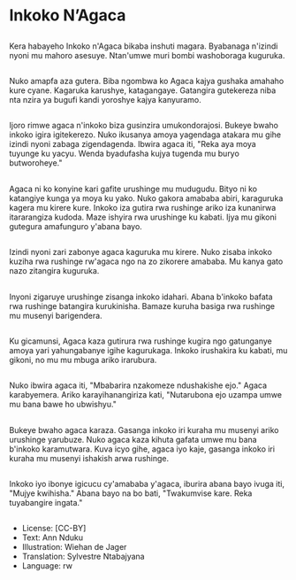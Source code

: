 # Inkoko N’Agaca

##
Kera habayeho Inkoko n'Agaca bikaba inshuti magara. Byabanaga n'izindi nyoni mu mahoro asesuye. Ntan'umwe muri bombi washoboraga kuguruka.

##
Nuko amapfa aza gutera. Biba ngombwa ko Agaca kajya gushaka amahaho kure cyane. Kagaruka karushye, katagangaye. Gatangira gutekereza niba nta nzira ya bugufi kandi yoroshye kajya kanyuramo.

##
Ijoro rimwe agaca n'inkoko biza gusinzira umukondorajosi. Bukeye bwaho inkoko igira igitekerezo. Nuko ikusanya amoya yagendaga atakara mu gihe izindi nyoni zabaga zigendagenda. Ibwira agaca iti, "Reka aya moya tuyunge ku yacyu. Wenda byadufasha kujya tugenda mu buryo butworoheye."

##
Agaca ni ko konyine kari gafite urushinge mu mudugudu. Bityo ni ko katangiye kunga ya moya ku yako. Nuko gakora amababa abiri, karaguruka kagera mu kirere kure. Inkoko iza gutira rwa rushinge ariko iza kunanirwa itararangiza kudoda. Maze ishyira rwa urushinge ku kabati. Ijya mu gikoni gutegura amafunguro y'abana bayo.

##
Izindi nyoni zari zabonye agaca kaguruka mu kirere. Nuko zisaba inkoko kuziha rwa rushinge rw'agaca ngo na zo zikorere amababa. Mu kanya gato nazo zitangira kuguruka.

##
Inyoni zigaruye urushinge zisanga inkoko idahari. Abana b'inkoko bafata rwa rushinge batangira kurukinisha. Bamaze kuruha basiga rwa rushinge mu musenyi barigendera.

##
Ku gicamunsi, Agaca kaza gutirura rwa rushinge kugira ngo gatunganye amoya yari yahungabanye igihe kagurukaga. Inkoko irushakira ku kabati, mu gikoni, no mu mu mbuga ariko irarubura.

##
Nuko ibwira agaca iti, "Mbabarira nzakomeze ndushakishe ejo." Agaca karabyemera. Ariko karayihanangiriza kati, "Nutarubona ejo uzampa umwe mu bana bawe ho ubwishyu."

##
Bukeye bwaho agaca karaza. Gasanga inkoko iri kuraha mu musenyi ariko urushinge yarubuze. Nuko agaca kaza kihuta gafata umwe mu bana b'inkoko karamutwara. Kuva icyo gihe, agaca iyo kaje, gasanga inkoko iri kuraha mu musenyi ishakish arwa rushinge.

##
Inkoko iyo ibonye igicucu cy'amababa y'agaca, iburira abana bayo ivuga iti, "Mujye kwihisha." Abana bayo na bo bati, "Twakumvise kare. Reka tuyabangire ingata."

##
* License: [CC-BY]
* Text: Ann Nduku
* Illustration: Wiehan de Jager
* Translation: Sylvestre Ntabajyana
* Language: rw
